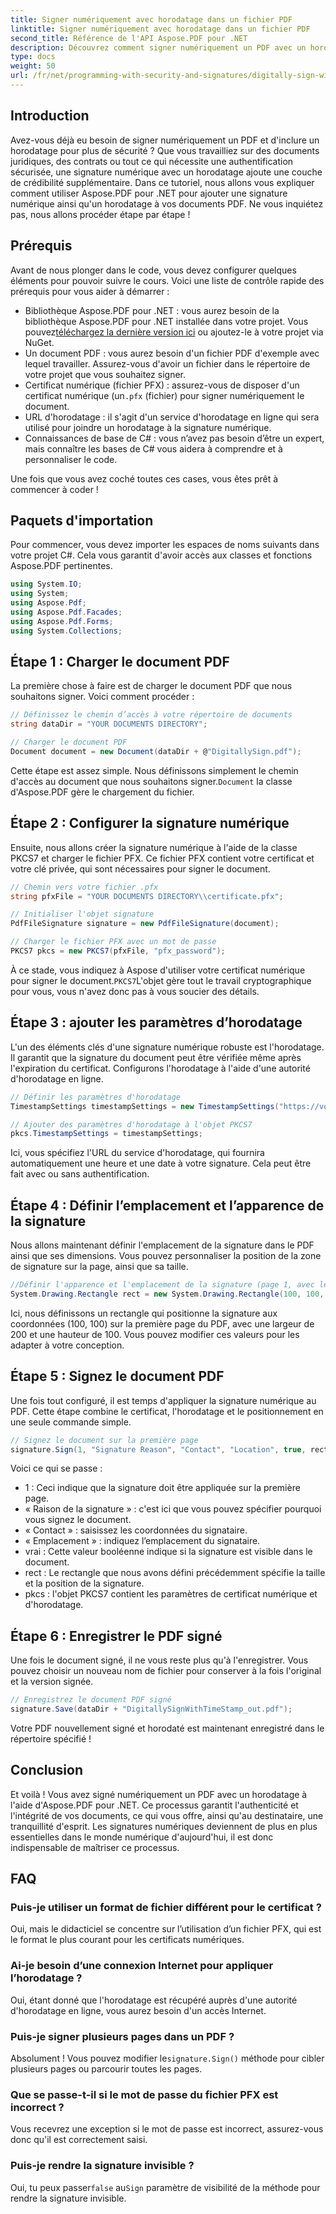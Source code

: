 ```yaml
---
title: Signer numériquement avec horodatage dans un fichier PDF
linktitle: Signer numériquement avec horodatage dans un fichier PDF
second_title: Référence de l'API Aspose.PDF pour .NET
description: Découvrez comment signer numériquement un PDF avec un horodatage à l'aide d'Aspose.PDF pour .NET. Ce guide étape par étape couvre les prérequis, la configuration du certificat, l'horodatage et bien plus encore.
type: docs
weight: 50
url: /fr/net/programming-with-security-and-signatures/digitally-sign-with-time-stamp/
---
```

## Introduction

Avez-vous déjà eu besoin de signer numériquement un PDF et d'inclure un horodatage pour plus de sécurité ? Que vous travailliez sur des documents juridiques, des contrats ou tout ce qui nécessite une authentification sécurisée, une signature numérique avec un horodatage ajoute une couche de crédibilité supplémentaire. Dans ce tutoriel, nous allons vous expliquer comment utiliser Aspose.PDF pour .NET pour ajouter une signature numérique ainsi qu'un horodatage à vos documents PDF. Ne vous inquiétez pas, nous allons procéder étape par étape !

## Prérequis

Avant de nous plonger dans le code, vous devez configurer quelques éléments pour pouvoir suivre le cours. Voici une liste de contrôle rapide des prérequis pour vous aider à démarrer :

-  Bibliothèque Aspose.PDF pour .NET : vous aurez besoin de la bibliothèque Aspose.PDF pour .NET installée dans votre projet. Vous pouvez[téléchargez la dernière version ici](https://releases.aspose.com/pdf/net/) ou ajoutez-le à votre projet via NuGet.
- Un document PDF : vous aurez besoin d'un fichier PDF d'exemple avec lequel travailler. Assurez-vous d'avoir un fichier dans le répertoire de votre projet que vous souhaitez signer.
-  Certificat numérique (fichier PFX) : assurez-vous de disposer d'un certificat numérique (un`.pfx` (fichier) pour signer numériquement le document.
- URL d'horodatage : il s'agit d'un service d'horodatage en ligne qui sera utilisé pour joindre un horodatage à la signature numérique. 
- Connaissances de base de C# : vous n’avez pas besoin d’être un expert, mais connaître les bases de C# vous aidera à comprendre et à personnaliser le code.

Une fois que vous avez coché toutes ces cases, vous êtes prêt à commencer à coder !

## Paquets d'importation

Pour commencer, vous devez importer les espaces de noms suivants dans votre projet C#. Cela vous garantit d'avoir accès aux classes et fonctions Aspose.PDF pertinentes.

```csharp
using System.IO;
using System;
using Aspose.Pdf;
using Aspose.Pdf.Facades;
using Aspose.Pdf.Forms;
using System.Collections;
```

## Étape 1 : Charger le document PDF

La première chose à faire est de charger le document PDF que nous souhaitons signer. Voici comment procéder :

```csharp
// Définissez le chemin d’accès à votre répertoire de documents
string dataDir = "YOUR DOCUMENTS DIRECTORY";

// Charger le document PDF
Document document = new Document(dataDir + @"DigitallySign.pdf");
```

 Cette étape est assez simple. Nous définissons simplement le chemin d'accès au document que nous souhaitons signer.`Document` la classe d'Aspose.PDF gère le chargement du fichier.

## Étape 2 : Configurer la signature numérique

Ensuite, nous allons créer la signature numérique à l'aide de la classe PKCS7 et charger le fichier PFX. Ce fichier PFX contient votre certificat et votre clé privée, qui sont nécessaires pour signer le document.

```csharp
// Chemin vers votre fichier .pfx
string pfxFile = "YOUR DOCUMENTS DIRECTORY\\certificate.pfx";

// Initialiser l'objet signature
PdfFileSignature signature = new PdfFileSignature(document);

// Charger le fichier PFX avec un mot de passe
PKCS7 pkcs = new PKCS7(pfxFile, "pfx_password");
```

 À ce stade, vous indiquez à Aspose d'utiliser votre certificat numérique pour signer le document.`PKCS7`L'objet gère tout le travail cryptographique pour vous, vous n'avez donc pas à vous soucier des détails.

## Étape 3 : ajouter les paramètres d’horodatage

L'un des éléments clés d'une signature numérique robuste est l'horodatage. Il garantit que la signature du document peut être vérifiée même après l'expiration du certificat. Configurons l'horodatage à l'aide d'une autorité d'horodatage en ligne.

```csharp
// Définir les paramètres d'horodatage
TimestampSettings timestampSettings = new TimestampSettings("https://votre_url_horodatage", "utilisateur:mot_de_passe");

// Ajouter des paramètres d'horodatage à l'objet PKCS7
pkcs.TimestampSettings = timestampSettings;
```

Ici, vous spécifiez l'URL du service d'horodatage, qui fournira automatiquement une heure et une date à votre signature. Cela peut être fait avec ou sans authentification.

## Étape 4 : Définir l’emplacement et l’apparence de la signature

Nous allons maintenant définir l'emplacement de la signature dans le PDF ainsi que ses dimensions. Vous pouvez personnaliser la position de la zone de signature sur la page, ainsi que sa taille.

```csharp
//Définir l'apparence et l'emplacement de la signature (page 1, avec le rectangle spécifié)
System.Drawing.Rectangle rect = new System.Drawing.Rectangle(100, 100, 200, 100);
```

Ici, nous définissons un rectangle qui positionne la signature aux coordonnées (100, 100) sur la première page du PDF, avec une largeur de 200 et une hauteur de 100. Vous pouvez modifier ces valeurs pour les adapter à votre conception.

## Étape 5 : Signez le document PDF

Une fois tout configuré, il est temps d'appliquer la signature numérique au PDF. Cette étape combine le certificat, l'horodatage et le positionnement en une seule commande simple.

```csharp
// Signez le document sur la première page
signature.Sign(1, "Signature Reason", "Contact", "Location", true, rect, pkcs);
```

Voici ce qui se passe :
- 1 : Ceci indique que la signature doit être appliquée sur la première page.
- « Raison de la signature » : c'est ici que vous pouvez spécifier pourquoi vous signez le document.
- « Contact » : saisissez les coordonnées du signataire.
- « Emplacement » : indiquez l’emplacement du signataire.
- vrai : Cette valeur booléenne indique si la signature est visible dans le document.
- rect : Le rectangle que nous avons défini précédemment spécifie la taille et la position de la signature.
- pkcs : l'objet PKCS7 contient les paramètres de certificat numérique et d'horodatage.

## Étape 6 : Enregistrer le PDF signé

Une fois le document signé, il ne vous reste plus qu'à l'enregistrer. Vous pouvez choisir un nouveau nom de fichier pour conserver à la fois l'original et la version signée.

```csharp
// Enregistrez le document PDF signé
signature.Save(dataDir + "DigitallySignWithTimeStamp_out.pdf");
```

Votre PDF nouvellement signé et horodaté est maintenant enregistré dans le répertoire spécifié !

## Conclusion

Et voilà ! Vous avez signé numériquement un PDF avec un horodatage à l'aide d'Aspose.PDF pour .NET. Ce processus garantit l'authenticité et l'intégrité de vos documents, ce qui vous offre, ainsi qu'au destinataire, une tranquillité d'esprit. Les signatures numériques deviennent de plus en plus essentielles dans le monde numérique d'aujourd'hui, il est donc indispensable de maîtriser ce processus.

## FAQ

### Puis-je utiliser un format de fichier différent pour le certificat ?  
Oui, mais le didacticiel se concentre sur l’utilisation d’un fichier PFX, qui est le format le plus courant pour les certificats numériques.

### Ai-je besoin d’une connexion Internet pour appliquer l’horodatage ?  
Oui, étant donné que l'horodatage est récupéré auprès d'une autorité d'horodatage en ligne, vous aurez besoin d'un accès Internet.

### Puis-je signer plusieurs pages dans un PDF ?  
 Absolument ! Vous pouvez modifier le`signature.Sign()` méthode pour cibler plusieurs pages ou parcourir toutes les pages.

### Que se passe-t-il si le mot de passe du fichier PFX est incorrect ?  
Vous recevrez une exception si le mot de passe est incorrect, assurez-vous donc qu'il est correctement saisi.

### Puis-je rendre la signature invisible ?  
 Oui, tu peux passer`false` au`Sign` paramètre de visibilité de la méthode pour rendre la signature invisible.